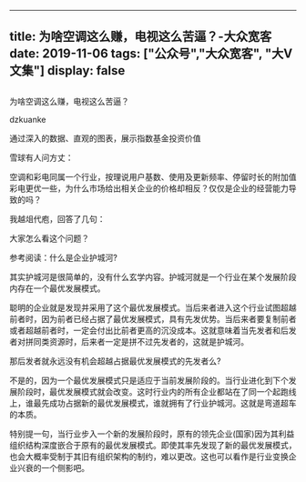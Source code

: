 
---
title:   为啥空调这么赚，电视这么苦逼？-大众宽客
date: 2019-11-06
tags: ["公众号","大众宽客", "大V文集"]
display: false
---


## 



为啥空调这么赚，电视这么苦逼？




dzkuanke




通过深入的数据、直观的图表，展示指数基金投资价值


雪球有人问方丈：



空调和彩电同属一个行业，按理说用户基数、使用及更新频率、停留时长的附加值彩电更优一些，为什么市场给出相关企业的价格却相反？仅仅是企业的经营能力导致的吗？





我越俎代庖，回答了几句：









大家怎么看这个问题？





参考阅读：什么是企业护城河?





其实护城河是很简单的，没有什么玄学内容。护城河就是一个行业在某个发展阶段内存在一个最优发展模式。



聪明的企业就是发现并采用了这个最优发展模式。当后来者进入这个行业试图超越前者时，因为前者已经占据了最优发展模式，具有先发优势。当后来者要复制前者或者超越前者时，一定会付出比前者更高的沉没成本。这就意味着当先发者和后发者对拼同类资源时，后来者一定是拼不过先发者的，这就是护城河。



那后发者就永远没有机会超越占据最优发展模式的先发者么?



不是的，因为一个最优发展模式只是适应于当前发展阶段的。当行业进化到下个发展阶段时，最优发展模式就会改变。这时行业内的所有企业都站在了同一个起跑线上，谁最先成功占据新的最优发展模式，谁就拥有了行业护城河。这就是弯道超车的本质。



特别提一句，当行业步入一个新的发展阶段时，原有的领先企业(国家)因为其利益组织结构深度嵌合于原有的最优发展模式。即使其率先发现了新的最优发展模式，也会大概率受制于其旧有组织架构的制约，难以更改。这也可以看作是行业变换企业兴衰的一个侧影吧。













